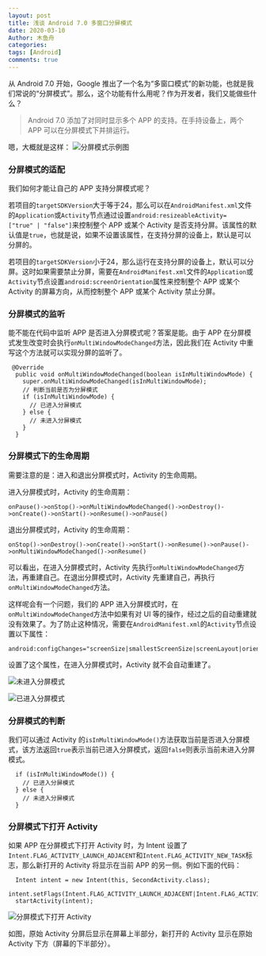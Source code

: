 ```yaml
---
layout: post
title: 浅谈 Android 7.0 多窗口分屏模式
date: 2020-03-10
Author: 木鱼舟
categories: 
tags: [Android]
comments: true
---
```


从 Android 7.0 开始，Google 推出了一个名为“多窗口模式”的新功能，也就是我们常说的“分屏模式”。那么，这个功能有什么用呢？作为开发者，我们又能做些什么？

> Android 7.0 添加了对同时显示多个 APP 的支持。在手持设备上，两个 APP 可以在分屏模式下并排运行。

嗯，大概就是这样：
![分屏模式示例图](https://raw.githubusercontent.com/friendgxx/friendgxx.github.io/master/images/2020-03-10/0.jpg "分屏模式示例图")

### 分屏模式的适配
我们如何才能让自己的 APP 支持分屏模式呢？

若项目的`targetSDKVersion`大于等于24，那么可以在`AndroidManifest.xml`文件的`Application`或`Activity`节点通过设置`android:resizeableActivity=["true" | "false"]`来控制整个 APP 或某个 Activity 是否支持分屏。该属性的默认值是`true`，也就是说，如果不设置该属性，在支持分屏的设备上，默认是可以分屏的。

若项目的`targetSDKVersion`小于24，那么运行在支持分屏的设备上，默认可以分屏。这时如果需要禁止分屏，需要在`AndroidManifest.xml`文件的`Application`或`Activity`节点设置`android:screenOrientation`属性来控制整个 APP 或某个 Activity 的屏幕方向，从而控制整个 APP 或某个 Activity 禁止分屏。

### 分屏模式的监听
能不能在代码中监听 APP 是否进入分屏模式呢？答案是能。由于 APP 在分屏模式发生改变时会执行`onMultiWindowModeChanged`方法，因此我们在 Activity 中重写这个方法就可以实现分屏的监听了。

```
 @Override
  public void onMultiWindowModeChanged(boolean isInMultiWindowMode) {
    super.onMultiWindowModeChanged(isInMultiWindowMode);
	// 判断当前是否为分屏模式
	if (isInMultiWindowMode) {
	  // 已进入分屏模式
	} else {
	  // 未进入分屏模式
	}
  }
```

### 分屏模式下的生命周期
需要注意的是：进入和退出分屏模式时，Activity 的生命周期。

进入分屏模式时，Activity 的生命周期：
```
onPause()->onStop()->onMultiWindowModeChanged()->onDestroy()->onCreate()->onStart()->onResume()->onPause()
```

退出分屏模式时，Activity 的生命周期：
```
onStop()->onDestroy()->onCreate()->onStart()->onResume()->onPause()->onMultiWindowModeChanged()->onResume()
```

可以看出，在进入分屏模式时，Activity 先执行`onMultiWindowModeChanged`方法，再重建自己。在退出分屏模式时，Activity 先重建自己，再执行`onMultiWindowModeChanged`方法。

这样呢会有一个问题，我们的 APP 进入分屏模式时，在`onMultiWindowModeChanged`方法中如果有对 UI 等的操作，经过之后的自动重建就没有效果了。为了防止这种情况，需要在`AndroidManifest.xml`的`Activity`节点设置以下属性：
  ```
  android:configChanges="screenSize|smallestScreenSize|screenLayout|orientation"
  ```
  
设置了这个属性，在进入分屏模式时，Activity 就不会自动重建了。

![未进入分屏模式](https://raw.githubusercontent.com/friendgxx/friendgxx.github.io/master/images/2020-03-10/1.jpg "未进入分屏模式")

![已进入分屏模式](https://raw.githubusercontent.com/friendgxx/friendgxx.github.io/master/images/2020-03-10/2.jpg "已进入分屏模式")

### 分屏模式的判断
我们可以通过 Activity 的`isInMultiWindowMode()`方法获取当前是否进入分屏模式，该方法返回`true`表示当前已进入分屏模式，返回`false`则表示当前未进入分屏模式。

```
  if (isInMultiWindowMode()) {
	// 已进入分屏模式
  } else {
	// 未进入分屏模式
  }
```

### 分屏模式下打开 Activity
如果 APP 在分屏模式下打开 Activity 时，为 Intent 设置了`Intent.FLAG_ACTIVITY_LAUNCH_ADJACENT`和`Intent.FLAG_ACTIVITY_NEW_TASK`标志，那么新打开的 Activity 将显示在当前 APP 的另一侧。例如下面的代码：

```
  Intent intent = new Intent(this, SecondActivity.class);
  intent.setFlags(Intent.FLAG_ACTIVITY_LAUNCH_ADJACENT|Intent.FLAG_ACTIVITY_NEW_TASK);
  startActivity(intent);
```

![分屏模式下打开 Activity](https://raw.githubusercontent.com/friendgxx/friendgxx.github.io/master/images/2020-03-10/3.jpg "分屏模式下打开 Activity")

如图，原始 Activity 分屏后显示在屏幕上半部分，新打开的 Activity 显示在原始 Activity 下方（屏幕的下半部分）。